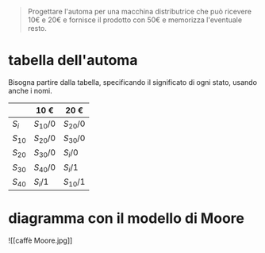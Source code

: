 >Progettare l'automa per una macchina distributrice che può ricevere 10€ e 20€ e fornisce il prodotto con 50€ e memorizza l'eventuale resto.
# tabella dell'automa
Bisogna partire dalla tabella, specificando il significato di ogni stato, usando anche i nomi.

|          | 10 €       | 20 €       |
| -------- | ---------- | ---------- |
| $S_{i}$  | $S_{10}/0$ | $S_{20}/0$ |
| $S_{10}$ | $S_{20}/0$ | $S_{30}/0$ |
| $S_{20}$ | $S_{30}/0$ | $S_{i}/0$  |
| $S_{30}$ | $S_{40}/0$ | $S_{i}/1$  |
| $S_{40}$ | $S_{i}/1$  | $S_{10}/1$ |

# diagramma con il modello di Moore

![[caffè Moore.jpg]]